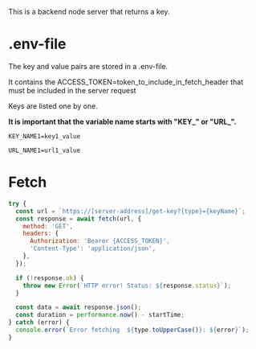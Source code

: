 This is a backend node server that returns a key.

# .env-file
The key and value pairs are stored in a .env-file.

It contains the ACCESS_TOKEN=token_to_include_in_fetch_header that must be included in the server request

Keys are listed one by one.

**It is important that the variable name starts with "KEY_" or "URL_".**

`KEY_NAME1=key1_value`

`URL_NAME1=url1_value`

# Fetch
```javascript
try {
  const url = `https://[server-address]/get-key?{type}={keyName}`;
  const response = await fetch(url, {
    method: 'GET',
    headers: {
      Authorization: 'Bearer {ACCESS_TOKEN}',
      'Content-Type': 'application/json',
    },
  });

  if (!response.ok) {
    throw new Error(`HTTP error! Status: ${response.status}`);
  }

  const data = await response.json();
  const duration = performance.now() - startTime;
} catch (error) {
  console.error(`Error fetching  ${type.toUpperCase()}: ${error}`);
}
```
